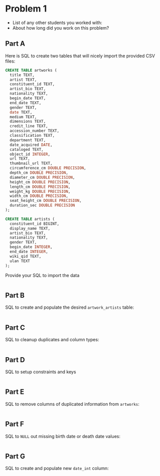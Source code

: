 # Problem 1
- List of any other students you worked with:
- About how long did you work on this problem?


## Part A
Here is SQL to create two tables that will nicely import the provided CSV files:
```sql
CREATE TABLE artworks (
  title TEXT,
  artist TEXT,
  constituent_id TEXT,
  artist_bio TEXT,
  nationality TEXT,
  begin_date TEXT,
  end_date TEXT,
  gender TEXT,
  date TEXT,
  medium TEXT,
  dimensions TEXT,
  credit_line TEXT,
  accession_number TEXT,
  classification TEXT,
  department TEXT,
  date_acquired DATE,
  cataloged TEXT,
  object_id INTEGER,
  url TEXT,
  thumbnail_url TEXT,
  circumference_cm DOUBLE PRECISION,
  depth_cm DOUBLE PRECISION,
  diameter_cm DOUBLE PRECISION,
  height_cm DOUBLE PRECISION,
  length_cm DOUBLE PRECISION,
  weight_kg DOUBLE PRECISION,
  width_cm DOUBLE PRECISION,
  seat_height_cm DOUBLE PRECISION,
  duration_sec DOUBLE PRECISION
);

CREATE TABLE artists (
  constituent_id BIGINT,
  display_name TEXT,
  artist_bio TEXT,
  nationality TEXT,
  gender TEXT,
  begin_date INTEGER,
  end_date INTEGER,
  wiki_qid TEXT,
  ulan TEXT
);
```

Provide your SQL to import the data
```sql

```


## Part B
SQL to create and populate the desired `artwork_artists` table:
```sql

```


## Part C
SQL to cleanup duplicates and column types:
```sql

```


## Part D
SQL to setup constraints and keys
```sql

```


## Part E
SQL to remove columns of duplicated information from `artworks`:
```sql

```


## Part F
SQL to `NULL` out missing birth date or death date values:
```sql

```


## Part G
SQL to create and populate new `date_int` column:
```sql

```
